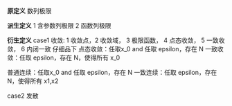 **原定义**
数列极限

**派生定义**
1 含参数列极限
2 函数列极限

**衍生定义**
case1 收敛: 1 收敛点，2 收敛域， 3 极限函数， 4 点态收敛， 5 一致收敛， 6 内闭一致
仔细品下
点态收敛：任取x_0 and 任取 epsilon，存在 N
一致收敛：任取 epsilon，存在 N，使得所有 x_0

普通连续：任取x_0 and 任取 epsilon，存在 N
一致连续：任取 epsilon，存在 N，使得所有 x1,x2


case2 发散
